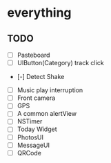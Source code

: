 # everything
## TODO
* [ ] Pasteboard
* [ ] UIButton(Category) track click
* [-] Detect Shake
* [ ] Music play interruption
* [ ] Front camera
* [ ] GPS
* [ ] A common alertView
* [ ] NSTimer
* [ ] Today Widget
* [ ] PhotosUI
* [ ] MessageUI
* [ ] QRCode
